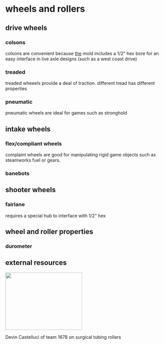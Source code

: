 # wheels and rollers

## drive wheels

### colsons

colsons are convenient because [the](https://www.youtube.com/watch?v=DvQT7Nm5tb0) mold includes a 1/2" hex bore for an easy interface in live axle designs (such as a west coast drive)

### treaded

treaded wheeels provide a deal of traction. different tread has different properties

### pneumatic

pneumatic wheels are ideal for games such as stronghold

## intake wheels

### flex/compliant wheels

complaint wheels are good for manipulating rigid game objects such as steamworks fuel or gears.

### banebots


## shooter wheels

### fairlane

requires a special hub to interface with 1/2" hex

## wheel and roller properties

### durometer

## external resources

<a href="http://www.youtube.com/watch?feature=player_embedded&v=fYKsIe-yMrA
" target="_blank"><img src="http://img.youtube.com/vi/fYKsIe-yMrA/0.jpg" width="240" height="180" border="0" /></a>

Devin Castelluci of team 1678 on surgical tubing rollers